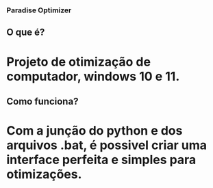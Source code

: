 ### Paradise Optimizer
## O que é?
# Projeto de otimização de computador, windows 10 e 11.
## Como funciona?
# Com a junção do python e dos arquivos .bat, é possivel criar uma interface perfeita e simples para otimizações.
